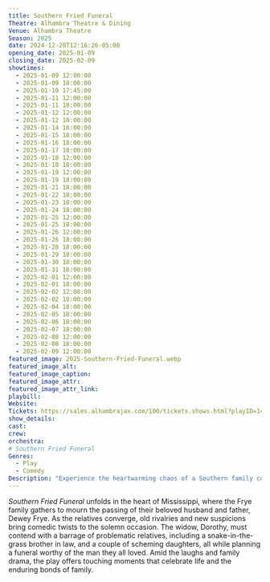 ```yaml
---
title: Southern Fried Funeral
Theatre: Alhambra Theatre & Dining
Venue: Alhambra Theatre
Season: 2025
date: 2024-12-20T12:16:26-05:00
opening_date: 2025-01-09
closing_date: 2025-02-09
showtimes:
  - 2025-01-09 12:00:00
  - 2025-01-09 18:00:00
  - 2025-01-10 17:45:00
  - 2025-01-11 12:00:00
  - 2025-01-11 18:00:00
  - 2025-01-12 12:00:00
  - 2025-01-12 18:00:00
  - 2025-01-14 18:00:00
  - 2025-01-15 18:00:00
  - 2025-01-16 18:00:00
  - 2025-01-17 18:00:00
  - 2025-01-18 12:00:00
  - 2025-01-18 18:00:00
  - 2025-01-19 12:00:00
  - 2025-01-19 18:00:00
  - 2025-01-21 18:00:00
  - 2025-01-22 18:00:00
  - 2025-01-23 18:00:00
  - 2025-01-24 18:00:00
  - 2025-01-25 12:00:00
  - 2025-01-25 18:00:00
  - 2025-01-26 12:00:00
  - 2025-01-26 18:00:00
  - 2025-01-28 18:00:00
  - 2025-01-29 18:00:00
  - 2025-01-30 18:00:00
  - 2025-01-31 18:00:00
  - 2025-02-01 12:00:00
  - 2025-02-01 18:00:00
  - 2025-02-02 12:00:00
  - 2025-02-02 18:00:00
  - 2025-02-04 18:00:00
  - 2025-02-05 18:00:00
  - 2025-02-06 18:00:00
  - 2025-02-07 18:00:00
  - 2025-02-08 12:00:00
  - 2025-02-08 18:00:00
  - 2025-02-09 12:00:00
featured_image: 2025-Southern-Fried-Funeral.webp
featured_image_alt: 
featured_image_caption: 
featured_image_attr: 
featured_image_attr_link: 
playbill:
Website: 
Tickets: https://sales.alhambrajax.com/100/tickets.shows.html?playID=1482&code=JAXPLAYS&qty_target=0
show_details: 
cast:
crew:
orchestra:
# Southern Fried Funeral
Genres:
  - Play
  - Comedy
Description: "Experience the heartwarming chaos of a Southern family coming together after the passing of their patriarch, turning a time of mourning into unexpected hilarity."
---
```

*Southern Fried Funeral* unfolds in the heart of Mississippi, where the Frye family gathers to mourn the passing of their beloved husband and father, Dewey Frye. As the relatives converge, old rivalries and new suspicions bring comedic twists to the solemn occasion. The widow, Dorothy, must contend with a barrage of problematic relatives, including a snake-in-the-grass brother in law, and a couple of scheming daughters, all while planning a funeral worthy of the man they all loved. Amid the laughs and family drama, the play offers touching moments that celebrate life and the enduring bonds of family.